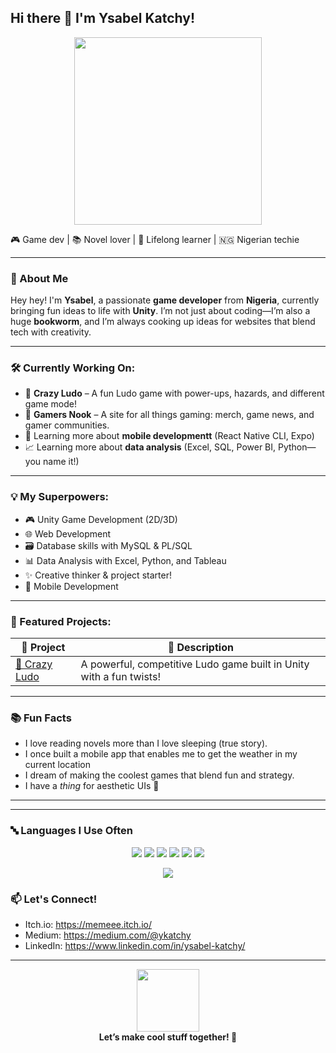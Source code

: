 ## Hi there 👋 I'm Ysabel Katchy!

<div align="center">
  <img src="https://media.giphy.com/media/L1R1tvI9svkIWwpVYr/giphy.gif" width="300"/>
</div>

🎮 Game dev | 📚 Novel lover | 🧠 Lifelong learner | 🇳🇬 Nigerian techie

---

### 💫 About Me
Hey hey! I'm **Ysabel**, a passionate **game developer** from **Nigeria**, currently bringing fun ideas to life with **Unity**. I’m not just about coding—I’m also a huge **bookworm**, and I’m always cooking up ideas for websites that blend tech with creativity.

---

### 🛠️ Currently Working On:
- 🧠 **Crazy Ludo** – A fun Ludo game with power-ups, hazards, and different game mode!  
- 💼 **Gamers Nook** – A site for all things gaming: merch, game news, and gamer communities.  
- 📖 Learning more about **mobile developmentt** (React Native CLI, Expo) 
- 📈 Learning more about **data analysis** (Excel, SQL, Power BI, Python—you name it!)

---

### 💡 My Superpowers:
- 🎮 Unity Game Development (2D/3D)
- 🌐 Web Development
- 🗃️ Database skills with MySQL & PL/SQL
- 📊 Data Analysis with Excel, Python, and Tableau
- ✨ Creative thinker & project starter!
- 📱 Mobile Development

---

### 🌟 Featured Projects:
| 🔗 Project | 💬 Description |
|-----------|----------------|
| [🎲 Crazy Ludo ](https://play.google.com/store/apps/details?id=com.maliyo.crazyludo&pcampaignid=web_share) | A powerful, competitive Ludo game built in Unity with a fun twists! |

---

### 📚 Fun Facts
- I love reading novels more than I love sleeping (true story).
- I once built a mobile app that enables me to get the weather in my current location
- I dream of making the coolest games that blend fun and strategy.
- I have a *thing* for aesthetic UIs 🌸

---
---

### 🔤 Languages I Use Often

<p align="center">
  <img src="https://img.shields.io/badge/-C%23-239120?style=for-the-badge&logo=c-sharp&logoColor=white"/>
  <img src="https://img.shields.io/badge/-Python-3776AB?style=for-the-badge&logo=python&logoColor=white"/>
  <img src="https://img.shields.io/badge/-JavaScript-F7DF1E?style=for-the-badge&logo=javascript&logoColor=black"/>
  <img src="https://img.shields.io/badge/-SQL-4479A1?style=for-the-badge&logo=mysql&logoColor=white"/>
  <img src="https://img.shields.io/badge/-HTML5-E34F26?style=for-the-badge&logo=html5&logoColor=white"/>
  <img src="https://img.shields.io/badge/-CSS3-1572B6?style=for-the-badge&logo=css3&logoColor=white"/>
</p>

<p align="center">
  <img src="https://github-readme-stats.vercel.app/api/top-langs/?username=MeMeee1&layout=compact&theme=radical" />
</p>


### 📫 Let's Connect!
 - Itch.io: https://memeee.itch.io/
 - Medium: https://medium.com/@ykatchy
 - LinkedIn: https://www.linkedin.com/in/ysabel-katchy/

---

<div align="center">
  <img src="https://media.giphy.com/media/hvRJCLFzcasrR4ia7z/giphy.gif" width="100"/>
  <br/>
  <strong>Let’s make cool stuff together! 🚀</strong>
</div>
